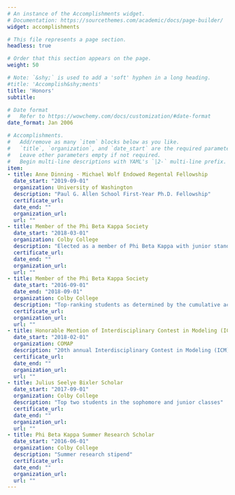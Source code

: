 ```yaml
---
# An instance of the Accomplishments widget.
# Documentation: https://sourcethemes.com/academic/docs/page-builder/
widget: accomplishments

# This file represents a page section.
headless: true

# Order that this section appears on the page.
weight: 50

# Note: `&shy;` is used to add a 'soft' hyphen in a long heading.
#title: 'Accomplish&shy;ments'
title: 'Honors'
subtitle:

# Date format
#   Refer to https://wowchemy.com/docs/customization/#date-format
date_format: Jan 2006

# Accomplishments.
#   Add/remove as many `item` blocks below as you like.
#   `title`, `organization`, and `date_start` are the required parameters.
#   Leave other parameters empty if not required.
#   Begin multi-line descriptions with YAML's `|2-` multi-line prefix.
item:
- title: Anne Dinning - Michael Wolf Endowed Regental Fellowship
  date_start: "2019-09-01"
  organization: University of Washington
  description: "Paul G. Allen School First-Year Ph.D. Fellowship"
  certificate_url:
  date_end: ""
  organization_url:
  url: ""
- title: Member of the Phi Beta Kappa Society
  date_start: "2018-03-01"
  organization: Colby College
  description: "Elected as a member of Phi Beta Kappa with junior standing"
  certificate_url:
  date_end: ""
  organization_url:
  url: ""
- title: Member of the Phi Beta Kappa Society
  date_start: "2016-09-01"
  date_end: "2018-09-01"
  organization: Colby College
  description: "Top-ranking students as determined by the cumulative academic record, three-time recipient"
  certificate_url:
  organization_url:
  url: ""
- title: Honorable Mention of Interdisciplinary Contest in Modeling (ICM)
  date_start: "2018-02-01"
  organization: COMAP
  description: "20th annual Interdisciplinary Contest in Modeling (ICM)"
  certificate_url:
  date_end: ""
  organization_url:
  url: ""
- title: Julius Seelye Bixler Scholar
  date_start: "2017-09-01"
  organization: Colby College
  description: "Top two students in the sophomore and junior classes"
  certificate_url:
  date_end: ""
  organization_url:
  url: ""
- title: Phi Beta Kappa Summer Research Scholar
  date_start: "2016-06-01"
  organization: Colby College
  description: "Summer research stipend"
  certificate_url:
  date_end: ""
  organization_url:
  url: ""
---
```

